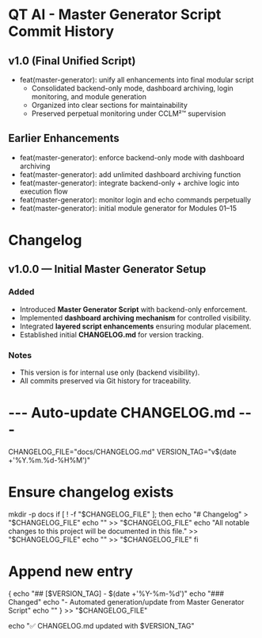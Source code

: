 # QT AI - Master Generator Script Commit History

## v1.0 (Final Unified Script)
- feat(master-generator): unify all enhancements into final modular script
  - Consolidated backend-only mode, dashboard archiving, login monitoring, and module generation
  - Organized into clear sections for maintainability
  - Preserved perpetual monitoring under CCLM²™ supervision

## Earlier Enhancements
- feat(master-generator): enforce backend-only mode with dashboard archiving
- feat(master-generator): add unlimited dashboard archiving function
- feat(master-generator): integrate backend-only + archive logic into execution flow
- feat(master-generator): monitor login and echo commands perpetually
- feat(master-generator): initial module generator for Modules 01–15
# Changelog

## v1.0.0 — Initial Master Generator Setup
### Added
- Introduced **Master Generator Script** with backend-only enforcement.
- Implemented **dashboard archiving mechanism** for controlled visibility.
- Integrated **layered script enhancements** ensuring modular placement.
- Established initial **CHANGELOG.md** for version tracking.

### Notes
- This version is for internal use only (backend visibility).
- All commits preserved via Git history for traceability.

# --- Auto-update CHANGELOG.md ---
CHANGELOG_FILE="docs/CHANGELOG.md"
VERSION_TAG="v$(date +'%Y.%m.%d-%H%M')"

# Ensure changelog exists
mkdir -p docs
if [ ! -f "$CHANGELOG_FILE" ]; then
  echo "# Changelog" > "$CHANGELOG_FILE"
  echo "" >> "$CHANGELOG_FILE"
  echo "All notable changes to this project will be documented in this file." >> "$CHANGELOG_FILE"
  echo "" >> "$CHANGELOG_FILE"
fi

# Append new entry
{
  echo "## [$VERSION_TAG] - $(date +'%Y-%m-%d')"
  echo "### Changed"
  echo "- Automated generation/update from Master Generator Script"
  echo ""
} >> "$CHANGELOG_FILE"

echo "✅ CHANGELOG.md updated with $VERSION_TAG"
